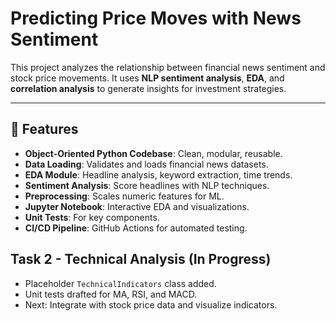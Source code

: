 ﻿
# Predicting Price Moves with News Sentiment

This project analyzes the relationship between financial news sentiment and stock price movements. It uses **NLP sentiment analysis**, **EDA**, and **correlation analysis** to generate insights for investment strategies.

---

## 🚀 Features

- **Object-Oriented Python Codebase**: Clean, modular, reusable.
- **Data Loading**: Validates and loads financial news datasets.
- **EDA Module**: Headline analysis, keyword extraction, time trends.
- **Sentiment Analysis**: Score headlines with NLP techniques.
- **Preprocessing**: Scales numeric features for ML.
- **Jupyter Notebook**: Interactive EDA and visualizations.
- **Unit Tests**: For key components.
- **CI/CD Pipeline**: GitHub Actions for automated testing.

## Task 2 - Technical Analysis (In Progress)

- Placeholder `TechnicalIndicators` class added.
- Unit tests drafted for MA, RSI, and MACD.
- Next: Integrate with stock price data and visualize indicators.